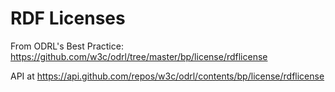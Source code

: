 # RDF Licenses

From ODRL's Best Practice: https://github.com/w3c/odrl/tree/master/bp/license/rdflicense

API at https://api.github.com/repos/w3c/odrl/contents/bp/license/rdflicense